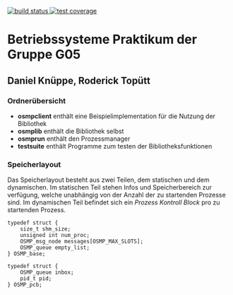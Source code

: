 [![build status](https://git.fh-muenster.de/ospr/g05/badges/master/pipeline.svg)
](https://git.fh-muenster.de/ospr/g05/pipelines)
[![test coverage](https://git.fh-muenster.de/ospr/g05/badges/master/coverage.svg?test=coverage)
](https://git.fh-muenster.de/ospr/g05/-/jobs)

# Betriebssysteme Praktikum der Gruppe G05
## Daniel Knüppe, Roderick Topütt

### Ordnerübersicht 

* **osmpclient** enthält eine Beispielimplementation für die Nutzung der Bibliothek
* **osmplib** enthält die Bibliothek selbst
* **osmprun** enthält den Prozessmanager
* **testsuite** enthält Programme zum testen der Bibliotheksfunktionen


### Speicherlayout

Das Speicherlayout besteht aus zwei Teilen, dem statischen und dem dynamischen.
Im statischen Teil stehen Infos und Speicherbereich zur verfügung, welche unabhängig
von der Anzahl der zu startenden Prozesse sind. Im dynamischen Teil befindet sich
ein *Prozess Kontroll Block* pro zu startenden Prozess.

~~~~
typedef struct {
    size_t shm_size;
    unsigned int num_proc;
    OSMP_msg_node messages[OSMP_MAX_SLOTS];
    OSMP_queue empty_list;
} OSMP_base;

typedef struct {
    OSMP_queue inbox;
    pid_t pid;
} OSMP_pcb;
~~~~
